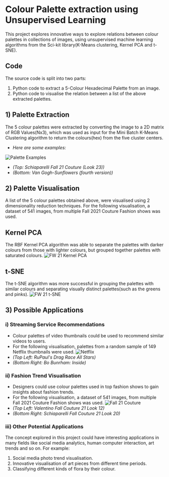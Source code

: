 

# Colour Palette extraction using Unsupervised Learning
This project explores innovative ways to explore relations between colour palettes in collections of images, using unsupervised machine learning algorithms from the Sci-kit library(K-Means clustering, Kernel PCA and t-SNE).
## Code
The source code is split into two parts:
1. Python code to extract a 5-Colour Hexadecimal Palette from an image.
2. Python code to visualise the relation between a list of the above extracted palettes.
## 1) Palette Extraction
The 5 colour palettes were extracted by converting the image to a 2D matrix of RGB Values(Nx3), which was used as input for the Mini Batch K-Means Clustering algorithm to return the colours(hex) from the five cluster centers. 
- *Here are some examples:*
 
![Palette Examples](https://user-images.githubusercontent.com/82210227/129468364-f7f9a8a8-f2bb-491e-94bc-cf5d3c9d4b9b.png)
- *(Top: Schiaparelli Fall 21 Couture (Look 23))*
- *(Bottom: Van Gogh-Sunflowers (fourth version))*
## 2) Palette Visualisation
A list of the 5 colour palettes obtained above, were visualised using 2 dimensionality reduction techniques. For the following visualisation, a dataset of 541 images, from multiple Fall 2021 Couture Fashion shows was used.
## Kernel PCA
The RBF Kernel PCA algorithm was able to separate the palettes with darker colours from those with lighter colours, but grouped together palettes with saturated colours.
![FW 21 Kernel PCA](https://user-images.githubusercontent.com/82210227/129468412-38535f23-6856-408b-8b58-d7238a69bb4e.png)
## t-SNE
The t-SNE algorithm was more successful in grouping the palettes with similar colours and separating visually distinct palettes(such as the greens and pinks).
![FW 21 t-SNE](https://user-images.githubusercontent.com/82210227/129468410-a9a90e88-7d1d-4ead-8e8e-cf7e7bcaccb1.png)

## 3) Possible Applications
### i) Streaming Service Recommendations
- Colour palettes of video thumbnails could be used to recommend similar videos to users.
- For the following visualisation, palettes from a random sample of 149 Netflix thumbnails were used.
![Netflix](https://user-images.githubusercontent.com/82210227/129468416-0bec85cf-67e6-4532-a1ed-617b0455db08.png)
- *(Top Left: RuPaul's Drag Race All Stars)*
-  *(Bottom Right: Bo Bunrham: Inside)*
### ii) Fashion Trend Visualisation
- Designers could use colour palettes used in top fashion shows to gain insights about fashion trends.
-  For the following visualisation, a dataset of 541 images, from multiple Fall 2021 Couture Fashion shows was used.
![Fall 21 Couture](https://user-images.githubusercontent.com/82210227/129468419-04e7a777-a80c-4569-8131-e0c3a0dbd6d2.png)
- *(Top Left: Valentino Fall Couture 21 Look 12)*
- *(Bottom Right: Schiaparelli Fall Couture 21 Look 20)*
### iii) Other Potential Applications
The concept explored in this project could have interesting applications in many fields like social media analytics, human computer interaction, art trends and so on. For example:
1. Social media photo trend visualisation.
2. Innovative visualisation of art pieces from different time periods.
3. Classifying different kinds of flora by their colour. 

